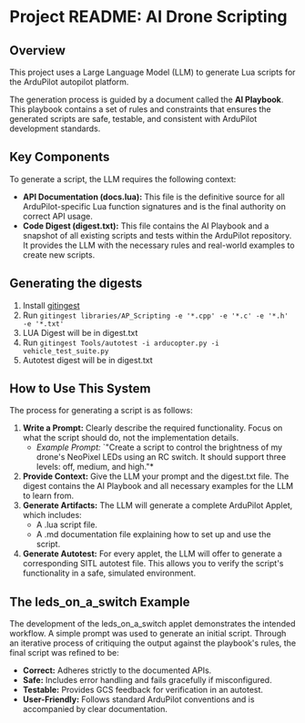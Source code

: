 # **Project README: AI Drone Scripting**

## **Overview**

This project uses a Large Language Model (LLM) to generate Lua scripts for the ArduPilot autopilot platform.

The generation process is guided by a document called the **AI Playbook**. This playbook contains a set of rules and constraints that ensures the generated scripts are safe, testable, and consistent with ArduPilot development standards.

## **Key Components**

To generate a script, the LLM requires the following context:

* **API Documentation (docs.lua):** This file is the definitive source for all ArduPilot-specific Lua function signatures and is the final authority on correct API usage.  
* **Code Digest (digest.txt):** This file contains the AI Playbook and a snapshot of all existing scripts and tests within the ArduPilot repository. It provides the LLM with the necessary rules and real-world examples to create new scripts.

## **Generating the digests**

1. Install [gitingest](https://github.com/cyclotruc/gitingest)
2. Run ```gitingest libraries/AP_Scripting -e '*.cpp' -e '*.c' -e '*.h' -e '*.txt'```
3. LUA Digest will be in digest.txt
4. Run ```gitingest Tools/autotest -i arducopter.py -i vehicle_test_suite.py```
5. Autotest digest will be in digest.txt

## **How to Use This System**

The process for generating a script is as follows:

1. **Write a Prompt:** Clearly describe the required functionality. Focus on what the script should do, not the implementation details.  
   * *Example Prompt:* \`"Create a script to control the brightness of my drone's NeoPixel LEDs using an RC switch. It should support three levels: off, medium, and high."\*  
2. **Provide Context:** Give the LLM your prompt and the digest.txt file. The digest contains the AI Playbook and all necessary examples for the LLM to learn from.  
3. **Generate Artifacts:** The LLM will generate a complete ArduPilot Applet, which includes:  
   * A .lua script file.  
   * A .md documentation file explaining how to set up and use the script.  
4. **Generate Autotest:** For every applet, the LLM will offer to generate a corresponding SITL autotest file. This allows you to verify the script's functionality in a safe, simulated environment.

## **The leds\_on\_a\_switch Example**

The development of the leds\_on\_a\_switch applet demonstrates the intended workflow. A simple prompt was used to generate an initial script. Through an iterative process of critiquing the output against the playbook's rules, the final script was refined to be:

* **Correct:** Adheres strictly to the documented APIs.  
* **Safe:** Includes error handling and fails gracefully if misconfigured.  
* **Testable:** Provides GCS feedback for verification in an autotest.  
* **User-Friendly:** Follows standard ArduPilot conventions and is accompanied by clear documentation.